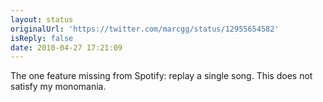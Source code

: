 ```yaml
---
layout: status
originalUrl: 'https://twitter.com/marcgg/status/12955654582'
isReply: false
date: 2010-04-27 17:21:09
---
```


The one feature missing from Spotify: replay a single song. This does not satisfy my monomania.
